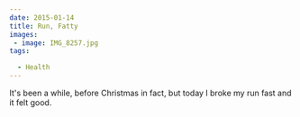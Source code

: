 ```yaml
---
date: 2015-01-14
title: Run, Fatty
images: 
 - image: IMG_8257.jpg
tags:

  - Health
---
```

It's been a while, before Christmas in fact, but today I broke my run fast and it felt good.